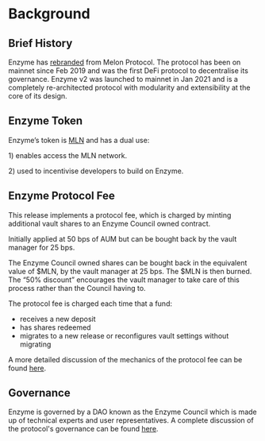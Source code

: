 # Background

## Brief History

Enzyme has [rebranded](https://medium.com/enzymefinance/from-melon-to-enzyme-b5b56512f40d) from Melon Protocol. The protocol has been on mainnet since Feb 2019 and was the first DeFi protocol to decentralise its governance. Enzyme v2 was launched to mainnet in Jan 2021 and is a completely re-architected protocol with modularity and extensibility at the core of its design.

## Enzyme Token

Enzyme’s token is [MLN](https://etherscan.io/token/0xec67005c4e498ec7f55e092bd1d35cbc47c91892) and has a dual use:

1\) enables access the MLN network.

2\) used to incentivise developers to build on Enzyme.

## Enzyme Protocol Fee

This release implements a protocol fee, which is charged by minting additional vault shares to an Enzyme Council owned contract.

Initially applied at 50 bps of AUM but can be bought back by the vault manager for 25 bps.

The Enzyme Council owned shares can be bought back in the equivalent value of $MLN,  by the vault manager at 25 bps. The $MLN is then burned. The “50% discount” encourages the vault manager to take care of this process rather than the Council having to.

The protocol fee is charged each time that a fund:

* receives a new deposit
* has shares redeemed
* migrates to a new release or reconfigures vault settings without migrating

A more detailed discussion of the mechanics of the protocol fee can be found [here](https://avantgarde-finance.gitbook.io/enzyme-protocol-v4-sulu-general-spec/topics/protocol-fee).

## Governance

Enzyme is governed by a DAO known as the Enzyme Council which is made up of technical experts and user representatives. A complete discussion of the protocol's governance can be found [here](https://avantgarde-finance.gitbook.io/enzyme-protocol-v2-general-spec/governance/overview).
